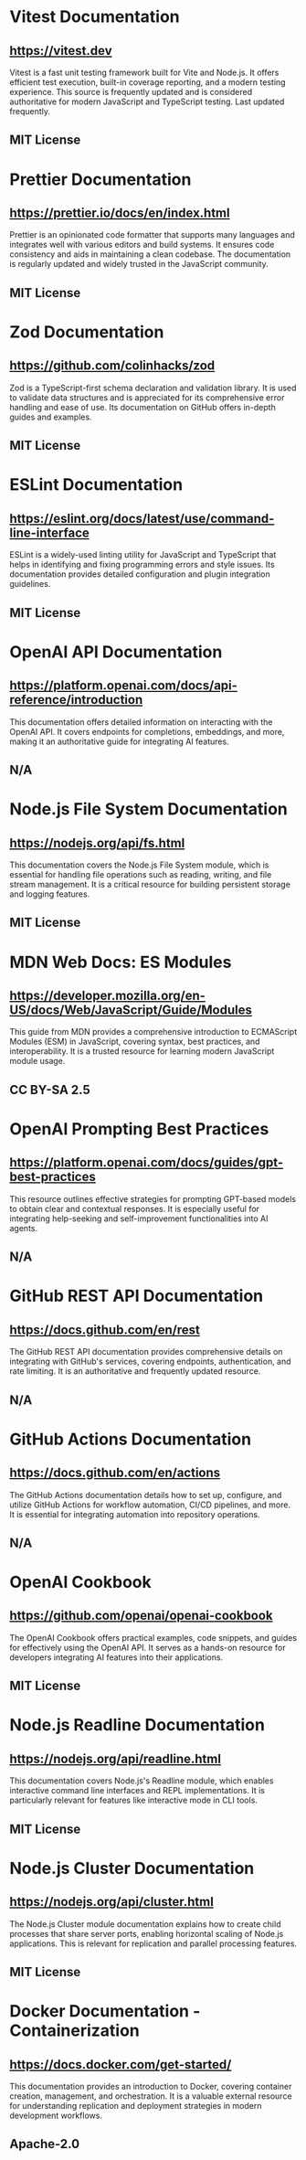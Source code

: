 # Vitest Documentation
## https://vitest.dev
Vitest is a fast unit testing framework built for Vite and Node.js. It offers efficient test execution, built-in coverage reporting, and a modern testing experience. This source is frequently updated and is considered authoritative for modern JavaScript and TypeScript testing. Last updated frequently.
## MIT License

# Prettier Documentation
## https://prettier.io/docs/en/index.html
Prettier is an opinionated code formatter that supports many languages and integrates well with various editors and build systems. It ensures code consistency and aids in maintaining a clean codebase. The documentation is regularly updated and widely trusted in the JavaScript community.
## MIT License

# Zod Documentation
## https://github.com/colinhacks/zod
Zod is a TypeScript-first schema declaration and validation library. It is used to validate data structures and is appreciated for its comprehensive error handling and ease of use. Its documentation on GitHub offers in-depth guides and examples.
## MIT License

# ESLint Documentation
## https://eslint.org/docs/latest/use/command-line-interface
ESLint is a widely-used linting utility for JavaScript and TypeScript that helps in identifying and fixing programming errors and style issues. Its documentation provides detailed configuration and plugin integration guidelines.
## MIT License

# OpenAI API Documentation
## https://platform.openai.com/docs/api-reference/introduction
This documentation offers detailed information on interacting with the OpenAI API. It covers endpoints for completions, embeddings, and more, making it an authoritative guide for integrating AI features.
## N/A

# Node.js File System Documentation
## https://nodejs.org/api/fs.html
This documentation covers the Node.js File System module, which is essential for handling file operations such as reading, writing, and file stream management. It is a critical resource for building persistent storage and logging features.
## MIT License

# MDN Web Docs: ES Modules
## https://developer.mozilla.org/en-US/docs/Web/JavaScript/Guide/Modules
This guide from MDN provides a comprehensive introduction to ECMAScript Modules (ESM) in JavaScript, covering syntax, best practices, and interoperability. It is a trusted resource for learning modern JavaScript module usage.
## CC BY-SA 2.5

# OpenAI Prompting Best Practices
## https://platform.openai.com/docs/guides/gpt-best-practices
This resource outlines effective strategies for prompting GPT-based models to obtain clear and contextual responses. It is especially useful for integrating help-seeking and self-improvement functionalities into AI agents.
## N/A

# GitHub REST API Documentation
## https://docs.github.com/en/rest
The GitHub REST API documentation provides comprehensive details on integrating with GitHub's services, covering endpoints, authentication, and rate limiting. It is an authoritative and frequently updated resource.
## N/A

# GitHub Actions Documentation
## https://docs.github.com/en/actions
The GitHub Actions documentation details how to set up, configure, and utilize GitHub Actions for workflow automation, CI/CD pipelines, and more. It is essential for integrating automation into repository operations.
## N/A

# OpenAI Cookbook
## https://github.com/openai/openai-cookbook
The OpenAI Cookbook offers practical examples, code snippets, and guides for effectively using the OpenAI API. It serves as a hands-on resource for developers integrating AI features into their applications.
## MIT License

# Node.js Readline Documentation
## https://nodejs.org/api/readline.html
This documentation covers Node.js's Readline module, which enables interactive command line interfaces and REPL implementations. It is particularly relevant for features like interactive mode in CLI tools.
## MIT License

# Node.js Cluster Documentation
## https://nodejs.org/api/cluster.html
The Node.js Cluster module documentation explains how to create child processes that share server ports, enabling horizontal scaling of Node.js applications. This is relevant for replication and parallel processing features.
## MIT License

# Docker Documentation - Containerization
## https://docs.docker.com/get-started/
This documentation provides an introduction to Docker, covering container creation, management, and orchestration. It is a valuable external resource for understanding replication and deployment strategies in modern development workflows.
## Apache-2.0
